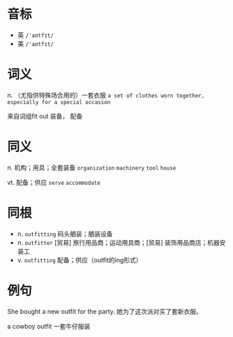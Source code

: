 # 音标

- 英 `/'aʊtfɪt/`
- 美 `/'aʊtfɪt/`

# 词义

n. （尤指供特殊场合用的）一套衣服
`a set of clothes worn together, especially for a special occasion`



来自词组fit out 装备， 配备

# 同义

n. 机构；用具；全套装备
`organization` `machinery` `tool` `house`

vt. 配备；供应
`serve` `accommodate`

# 同根

- n. `outfitting` 码头舾装；舾装设备
- n. `outfitter` [贸易] 旅行用品商；运动用具商；[贸易] 装饰用品商店；机器安装工
- v. `outfitting` 配备；供应（outfit的ing形式）

# 例句

She bought a new outfit for the party.
她为了这次派对买了套新衣服。

a cowboy outfit
一套牛仔服装


